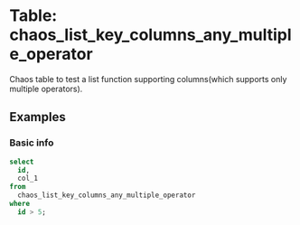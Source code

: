 # Table: chaos_list_key_columns_any_multiple_operator

Chaos table to test a list function supporting columns(which supports only multiple operators).


## Examples

### Basic info

```sql
select 
  id, 
  col_1 
from 
  chaos_list_key_columns_any_multiple_operator 
where 
  id > 5;
```